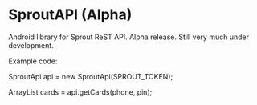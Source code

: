 SproutAPI (Alpha)
=========

Android library for Sprout ReST API.  Alpha release.  Still very much under development.

Example code:

SproutApi api = new SproutApi(SPROUT_TOKEN);

ArrayList<SproutCard> cards = api.getCards(phone, pin);

